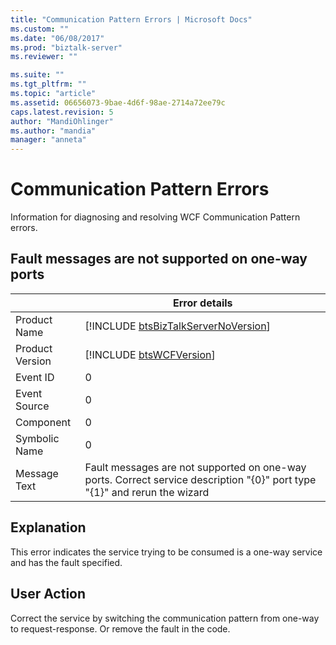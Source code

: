 ```yaml
---
title: "Communication Pattern Errors | Microsoft Docs"
ms.custom: ""
ms.date: "06/08/2017"
ms.prod: "biztalk-server"
ms.reviewer: ""

ms.suite: ""
ms.tgt_pltfrm: ""
ms.topic: "article"
ms.assetid: 06656073-9bae-4d6f-98ae-2714a72ee79c
caps.latest.revision: 5
author: "MandiOhlinger"
ms.author: "mandia"
manager: "anneta"
---
```

# Communication Pattern Errors
Information for diagnosing and resolving WCF Communication Pattern errors.  

## Fault messages are not supported on one-way ports
  
|                 |                                                       Error details                                                       |
|-----------------|---------------------------------------------------------------------------------------------------------------------------|
|  Product Name   |                    [!INCLUDE [btsBizTalkServerNoVersion](../includes/btsbiztalkservernoversion-md.md)]                    |
| Product Version |                                [!INCLUDE [btsWCFVersion](../includes/btswcfversion-md.md)]                                |
|    Event ID     |                                                             0                                                             |
|  Event Source   |                                                             0                                                             |
|    Component    |                                                             0                                                             |
|  Symbolic Name  |                                                             0                                                             |
|  Message Text   | Fault messages are not supported on one-way ports. Correct service description "{0}" port type "{1}" and rerun the wizard |
  
## Explanation  
 This error indicates the service trying to be consumed is a one-way service and has the fault specified.  
  
## User Action  
 Correct the service by switching the communication pattern from one-way to request-response. Or remove the fault in the code.
 
 